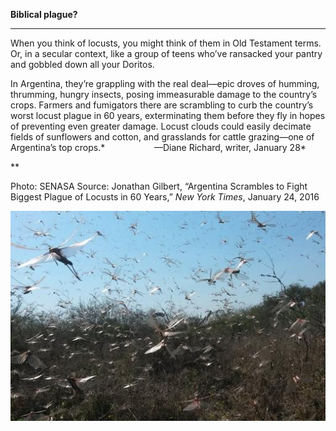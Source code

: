**Biblical plague?**

****

When you think of locusts, you might think of them in Old Testament terms. Or, in a secular context, like a group of teens who’ve ransacked your pantry and gobbled down all your Doritos.

In Argentina, they’re grappling with the real deal—epic droves of humming, thrumming, hungry insects, posing immeasurable damage to the country’s crops. Farmers and fumigators there are scrambling to curb the country’s worst locust plague in 60 years, exterminating them before they fly in hopes of preventing even greater damage. Locust clouds could easily decimate fields of sunflowers and cotton, and grasslands for cattle grazing—one of Argentina’s top crops.*                    —Diane Richard, writer, January 28*

**

Photo: SENASA
 Source: Jonathan Gilbert, “Argentina Scrambles to Fight Biggest Plague of Locusts in 60 Years,” *New York Times*, January 24, 2016

![](../images/16-1-28_98.1.100_locustsEDIT-1.jpeg)
